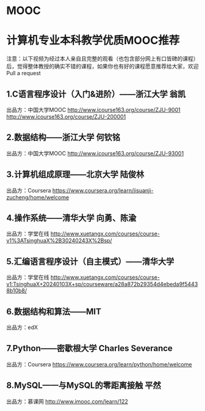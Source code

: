 # MOOC
# 计算机专业本科教学优质MOOC推荐

注意：以下视频为经过本人亲自且完整的观看（也包含部分网上有口皆碑的课程）后，觉得整体教授的确实不错的课程，如果你也有好的课程愿意推荐给大家，欢迎Pull a request

## 1.C语言程序设计（入门&进阶）——浙江大学 翁凯
出品方：中国大学MOOC
http://www.icourse163.org/course/ZJU-9001
http://www.icourse163.org/course/ZJU-200001

## 2.数据结构——浙江大学 何钦铭
出品方：中国大学MOOC
http://www.icourse163.org/course/ZJU-93001

## 3.计算机组成原理——北京大学 陆俊林
出品方：Coursera 
https://www.coursera.org/learn/jisuanji-zucheng/home/welcome

## 4.操作系统——清华大学 向勇、陈渝
出品方：学堂在线
http://www.xuetangx.com/courses/course-v1%3ATsinghuaX%2B30240243X%2Bsp/

## 5.汇编语言程序设计（自主模式）——清华大学
出品方：学堂在线
http://www.xuetangx.com/courses/course-v1:TsinghuaX+20240103X+sp/courseware/a28a872b29354d4ebeda9f54438b10b8/

## 6.数据结构和算法——MIT
出品方：edX

## 7.Python——密歇根大学 Charles Severance
出品方：Coursera 
https://www.coursera.org/learn/python/home/welcome

## 8.MySQL——与MySQL的零距离接触 平然
出品方：慕课网
http://www.imooc.com/learn/122
